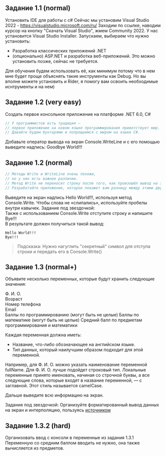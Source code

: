 
Задание 1.1 (normal)
---
Установить IDE для работы с c#
Сейчас мы установим Visual Studio 2022 - https://visualstudio.microsoft.com/ru/
Заходим по ссылке, наводим курсор на кнопку "Скачать Visual Studio", жмем Community 2022.
У нас установится Visual Studio Installer. Запускаем, выбираем что нужно установить:
* Разработка классических приложений .NET
* (опционально) ASP.NET и разработка веб-приложений. Это можно установить позже, сейчас не требуется.

Для обучения будем использовать её, как минимум потому что в нем мне будет проще объяснять такие инструменты как Debug.
Но вы вполне можете установить и Rider, я помогу вам освоить необходимые иснтрументы и на нем)


Задание 1.2 (very easy)
---
Создать первое консольное приложение на платформе .NET 6.0, C#
```cs
// У программистов есть традиция — 
// первое приложение на новом языке программирования приветствует мир.
// Давайте будем бунтарями и попрощаемся с миром на языке C#.
````
Добавьте оператор вывода на экран Console.WriteLine и с его помощью выведите надпись: Goodbye World!!!

Задание 1.2 (normal)
---
```cs
// Методы Write и WriteLine очень похожи,
// но у них есть важное различие.
// Метод Write не переносит строку после того, как произошёл вывод на экран. 
// Разработайте приложение, которое покажет вам разницу между этими двумя операторами:
````
  Выведите на экран надпись Hello World!!!, используя метод Console.Write. 
  Чтобы слова не «слипались», используйте пробелы внутри кавычек.
  Задание под звездочкой:  
  Также с использованием Console.Write отступите строку и напишите Bye!!!  
  В результате должен получиться такой вывод:  
  ```
  Hello World!!!
  Bye!!!
  ```
 >Подсказка: Нужно нагуглить "секретный" символ для отступа строки и передать его в Console.Write()

Задание 1.3 (normal+)
---
Объявите несколько переменных, которые будут хранить следующие значения:

Ф. И. О.  
Возраст  
Номер телефона  
Email  
Баллы по программированию  (могут быть не целые)
Баллы по математике        (могут быть не целые)
Средний балл по предметам программирования и математики

Каждая переменная должна иметь:

* Название, что-либо обозначающее на английском языке.
* Тип данных, который наилучшим образом подходит для этой переменной.

Например, для Ф. И. О. можно указать наименование переменной fullName.
Для Ф. И. О. лучше подойдет строковый тип.
Локальные переменные принято именовать, начиная со строчной буквы, а все следующие слова, которые входят в название переменной,
 — с заглавной. Этот стиль называется camelCase.

Дальше выведите всю информацию на экран. 

Задание под звездочкой:
Организуйте форматированный вывод данных на экран и интерполяцию, пользуясь [источником](https://metanit.com/sharp/tutorial/7.5.php)

Задание 1.3.2 (hard)
---
Организовать ввод с консоли в переменные из задания 1.3.1  
Переменную со средним баллом вводить не нужно, она также вычисляется из предметов.
